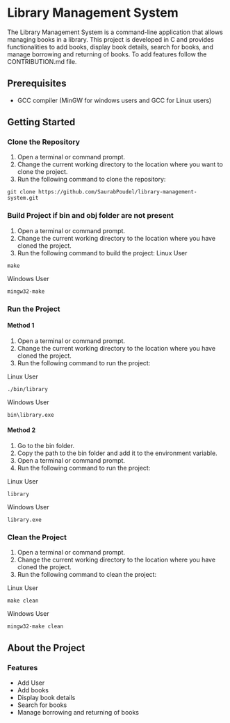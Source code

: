 # Library Management System

The Library Management System is a command-line application that allows managing books in a library. This project is developed in C and provides functionalities to add books, display book details, search for books, and manage borrowing and returning of books. To add features follow the CONTRIBUTION.md file.

## Prerequisites

- GCC compiler (MinGW for windows users and GCC for Linux users)

## Getting Started

### Clone the Repository

1. Open a terminal or command prompt.
2. Change the current working directory to the location where you want to clone the project.
3. Run the following command to clone the repository:

```
git clone https://github.com/SaurabPoudel/library-management-system.git
```

### Build Project if bin and obj folder are not present

1. Open a terminal or command prompt.
2. Change the current working directory to the location where you have cloned the project.
3. Run the following command to build the project:
   Linux User

```
make
```

Windows User

```
mingw32-make
```

### Run the Project

#### Method 1

1. Open a terminal or command prompt.
2. Change the current working directory to the location where you have cloned the project.
3. Run the following command to run the project:

Linux User

```
./bin/library
```

Windows User

```
bin\library.exe
```

#### Method 2

1. Go to the bin folder.
2. Copy the path to the bin folder and add it to the environment variable.
3. Open a terminal or command prompt.
4. Run the following command to run the project:

Linux User

```
library
```

Windows User

```
library.exe
```

### Clean the Project

1. Open a terminal or command prompt.
2. Change the current working directory to the location where you have cloned the project.
3. Run the following command to clean the project:

Linux User

```
make clean
```

Windows User

```
mingw32-make clean
```

## About the Project

### Features

- Add User
- Add books
- Display book details
- Search for books
- Manage borrowing and returning of books

